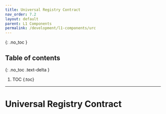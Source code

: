 ```yaml
---
title: Universal Registry Contract
nav_order: 7.2
layout: default
parent: L1 Components
permalink: /development/l1-components/urc
---
```


{: .no_toc }

## Table of contents
{: .no_toc .text-delta }

1. TOC
{:toc}

---

# Universal Registry Contract
